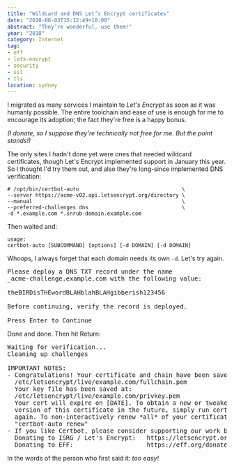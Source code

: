```yaml
---
title: "Wildcard and DNS Let’s Encrypt certificates"
date: "2018-08-03T15:12:49+10:00"
abstract: "They’re wonderful, use them!"
year: "2018"
category: Internet
tag:
- eff
- lets-encrypt
- security
- ssl
- tls
location: sydney
---
```

I migrated as many services I maintain to *Let's Encrypt* as soon as it was humanly possible. The entire toolchain and ease of use is enough for me to encourage its adoption; the fact they're free is a happy bonus.

*(I donate, so I suppose they're technically not free for me. But the point stands!)*

The only sites I hadn't done yet were ones that needed wildcard certificates, though Let's Encrypt implemented support in January this year. So I thought I'd try them out, and also they're long-since implemented DNS verification:

    # /opt/bin/certbot-auto                                 \
    --server https://acme-v02.api.letsencrypt.org/directory \
    --manual                                                \
    --preferred-challenges dns                              \
    -d *.example.com *.snrub-domain.example.com

Then waited and:
 
    usage: 
    certbot-auto [SUBCOMMAND] [options] [-d DOMAIN] [-d DOMAIN]    

Whoops, I always forget that each domain needs its own `-d`. Let's try again.

<!-- Hugo's markdown parser isn't respecting \n\n again? -->
<pre>Please deploy a DNS TXT record under the name
_acme-challenge.example.com with the following value:  
       
theBIRDisTHEwordBLAHblahBLAHgibberish123456  
      
Before continuing, verify the record is deployed.  
  
Press Enter to Continue
</pre>

Done and done. Then hit Return:

<pre>Waiting for verification...
Cleaning up challenges  
      
IMPORTANT NOTES:
- Congratulations! Your certificate and chain have been saved at:
  /etc/letsencrypt/live/example.com/fullchain.pem
  Your key file has been saved at:
  /etc/letsencrypt/live/example.com/privkey.pem
  Your cert will expire on [DATE]. To obtain a new or tweaked
  version of this certificate in the future, simply run certbot-auto
  again. To non-interactively renew *all* of your certificates, run
  "certbot-auto renew"
- If you like Certbot, please consider supporting our work by:
  Donating to ISRG / Let's Encrypt:   https://letsencrypt.org/donate
  Donating to EFF:                    https://eff.org/donate-le
</pre>

In the words of the person who first said it: *too easy!*
